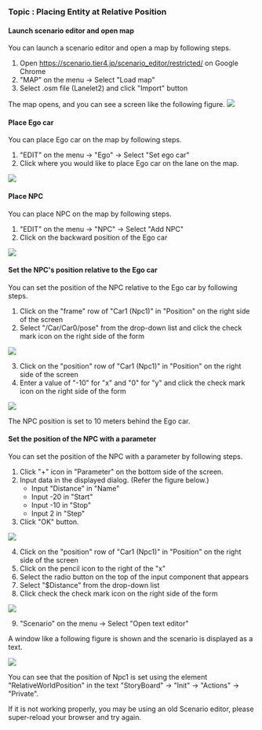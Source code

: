 ### Topic : Placing Entity at Relative Position

#### Launch scenario editor and open map

You can launch a scenario editor and open a map by following steps.

1. Open https://scenario.tier4.jp/scenario_editor/restricted/ on Google Chrome
1. "MAP" on the menu -> Select "Load map"
1. Select .osm file (Lanelet2) and click "Import" button

The map opens, and you can see a screen like the following figure.
![](screenshot00.png)

#### Place Ego car

You can place Ego car on the map by following steps.

1. "EDIT" on the menu -> "Ego" -> Select "Set ego car"
2. Click where you would like to place Ego car on the lane on the map.

![](screenshot10.png)

#### Place NPC

You can place NPC on the map by following steps.

1. "EDIT" on the menu -> "NPC" -> Select "Add NPC"
2. Click on the backward position of the Ego car

![](screenshot11.png)

#### Set the NPC's position relative to the Ego car

You can set the position of the NPC relative to the Ego car by following steps.

1. Click on the "frame" row of "Car1 (Npc1)" in "Position" on the right side of the screen
2. Select "/Car/Car0/pose" from the drop-down list and click the check mark icon on the right side of the form

![](screenshot12.png)

3. Click on the "position" row of "Car1 (Npc1)" in "Position" on the right side of the screen
4. Enter a value of "-10" for "x" and "0" for "y" and click the check mark icon on the right side of the form

![](screenshot13.png)

The NPC position is set to 10 meters behind the Ego car.

#### Set the position of the NPC with a parameter

You can set the position of the NPC with a parameter by following steps.

1. Click "+" icon in "Parameter" on the bottom side of the screen.
2. Input data in the displayed dialog. (Refer the figure below.)
   - Input "Distance" in "Name"
   - Input -20 in "Start"
   - Input -10 in "Stop"
   - Input 2 in "Step"
3. Click "OK" button.

![](screenshot14.png)

4. Click on the "position" row of "Car1 (Npc1)" in "Position" on the right side of the screen
5. Click on the pencil icon to the right of the "x"
6. Select the radio button on the top of the input component that appears
7. Select "$Distance" from the drop-down list
8. Click check the check mark icon on the right side of the form

![](screenshot15.png)

9.  "Scenario" on the menu -> Select "Open text editor"

A window like a following figure is shown and the scenario is displayed as a text.

![](screenshot16.png)

You can see that the position of Npc1 is set using the element "RelativeWorldPosition" in the text "StoryBoard" -> "Init" -> "Actions" -> "Private".

If it is not working properly, you may be using an old Scenario editor, please super-reload your browser and try again.
